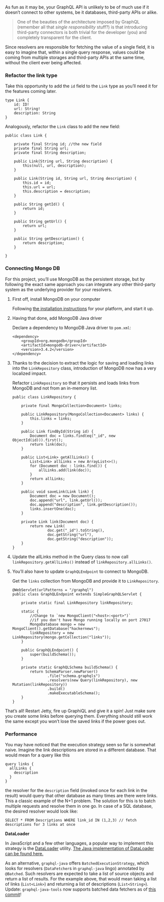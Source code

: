 As fun as it may be, your GraphQL API is unlikely to be of much use if it doesn’t connect to other systems, be it databases, third-party APIs or alike.

> One of the beauties of the architecture imposed by GraphQL (remember all that _single responsibility_ stuff?) is that introducing third-party connectors is both trivial for the developer (you) and completely transparent for the client.

Since resolvers are responsible for fetching the value of a single field, it is easy to imagine that, within a single query response, values could be coming from multiple storages and third-party APIs at the same time, without the client ever being affected.

### Refactor the link type

Take this opportunity to add the `id` field to the `Link` type as you’ll need it for the features coming later.

    type Link {
        id: ID!
        url: String!
        description: String
    }

Analogously, refactor the `Link` class to add the new field:

    public class Link {

        private final String id; //the new field
        private final String url;
        private final String description;

        public Link(String url, String description) {
            this(null, url, description);
        }

        public Link(String id, String url, String description) {
            this.id = id;
            this.url = url;
            this.description = description;
        }

        public String getId() {
            return id;
        }

        public String getUrl() {
            return url;
        }

        public String getDescription() {
            return description;
        }

    }

### Connecting Mongo DB

For this project, you’ll use MongoDB as the persistent storage, but by following the exact same approach you can integrate any other third-party system as the underlying provider for your resolvers.

1.  First off, install MongoDB on your computer

    Following [the installation instructions](https://docs.mongodb.com/manual/administration/install-community/) for your platform, and start it up.

2.  Having that done, add MongoDB Java driver

    Declare a dependency to MongoDB Java driver to `pom.xml`:

        <dependency>
            <groupId>org.mongodb</groupId>
            <artifactId>mongodb-driver</artifactId>
            <version>3.4.2</version>
        </dependency>

3.  Thanks to the decision to extract the logic for saving and loading links into the `LinkRepository` class, introduction of MongoDB now has a very localized impact.

    Refactor `LinkRepository` so that it persists and loads links from MongoDB and not from an in-memory list.

        public class LinkRepository {

            private final MongoCollection<Document> links;

            public LinkRepository(MongoCollection<Document> links) {
                this.links = links;
            }

            public Link findById(String id) {
                Document doc = links.find(eq("_id", new ObjectId(id))).first();
                return link(doc);
            }

            public List<Link> getAllLinks() {
                List<Link> allLinks = new ArrayList<>();
                for (Document doc : links.find()) {
                    allLinks.add(link(doc));
                }
                return allLinks;
            }

            public void saveLink(Link link) {
                Document doc = new Document();
                doc.append("url", link.getUrl());
                doc.append("description", link.getDescription());
                links.insertOne(doc);
            }

            private Link link(Document doc) {
                return new Link(
                        doc.get("_id").toString(),
                        doc.getString("url"),
                        doc.getString("description"));
            }
        }

4.  Update the allLinks method in the Query class to now call `linkRepository.getAllLinks()` instead of `linkRepository.allLinks()`.

5.  You’ll also have to update `GraphQLEndpoint` to connect to MongoDB.

    Get the `links` collection from MongoDB and provide it to `LinkRepository`.

        @WebServlet(urlPatterns = "/graphql")
        public class GraphQLEndpoint extends SimpleGraphQLServlet {

            private static final LinkRepository linkRepository;

            static {
                //Change to `new MongoClient("<host>:<port>")`
                //if you don't have Mongo running locally on port 27017
                MongoDatabase mongo = new MongoClient().getDatabase("hackernews");
                linkRepository = new LinkRepository(mongo.getCollection("links"));
            }

            public GraphQLEndpoint() {
                super(buildSchema());
            }

            private static GraphQLSchema buildSchema() {
                return SchemaParser.newParser()
                        .file("schema.graphqls")
                        .resolvers(new Query(linkRepository), new Mutation(linkRepository))
                        .build()
                        .makeExecutableSchema();
            }
        }

That’s all! Restart Jetty, fire up GraphiQL and give it a spin! Just make sure you create some links before querying them. Everything should still work the same except you won’t lose the saved links if the power goes out.

### Performance

You may have noticed that the execution strategy seen so far is somewhat naive. Imagine the link descriptions are stored in a different database. That would mean for a query like this

    query links {
      allLinks {
        description
      }
    }

the resolver for the `description` field (invoked once for each link in the result) would query that other database as many times are there were links. This a classic example of the N+1 problem. The solution for this is to batch multiple requests and resolve them in one go. In case of a SQL database, the desired resolver would look like:

    SELECT * FROM Descriptions WHERE link_id IN (1,2,3) // fetch descriptions for 3 links at once

**DataLoader**

In JavaScript and a few other languages, a popular way to implement this strategy is the [DataLoader](https://github.com/facebook/dataloader) utility. [The Java implementation of DataLoader can be found here.](https://github.com/graphql-java/java-dataloader)

As an alternative, `graphql-java` offers `BatchedExecutionStrategy`, which looks for resolvers (`DataFetcher`s in `graphql-java` lingo) annotated by `@Batched`. Such resolvers are expected to take a list of source objects and return a list of results. For the example above, that would mean taking a list of links (`List<Link>`) and returning a list of descriptions (`List<String>`). Update: `graphql-java-tools` now supports batched data fetchers as of [this commit](https://github.com/graphql-java/graphql-java-tools/commit/73d42e746ffdb55575b9e4d839ffc41fed70d99a)!
